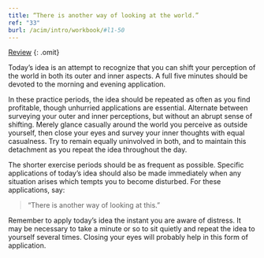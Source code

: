 ```yaml
---
title: “There is another way of looking at the world.”
ref: "33"
burl: /acim/intro/workbook/#l1-50
---
```


<a class="hide-review" href="/workbook/l057/#l033">Review</a>
{: .omit}

Today’s idea is an attempt to recognize that you can shift your
perception of the world in both its outer and inner aspects. A full five
minutes should be devoted to the morning and evening application.

In these practice periods, the idea should be repeated as often as you
find profitable, though unhurried applications are essential. Alternate
between surveying your outer and inner perceptions, but without an
abrupt sense of shifting. Merely glance casually around the world you
perceive as outside yourself, then close your eyes and survey your inner
thoughts with equal casualness. Try to remain equally uninvolved in
both, and to maintain this detachment as you repeat the idea throughout
the day.

The shorter exercise periods should be as frequent as possible. Specific
applications of today’s idea should also be made immediately when any
situation arises which tempts you to become disturbed. For these
applications, say:

> “There is another way of looking at this.”

Remember to apply today’s idea the instant you are aware of distress. It
may be necessary to take a minute or so to sit quietly and repeat the
idea to yourself several times. Closing your eyes will probably help in
this form of application.

